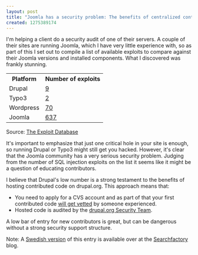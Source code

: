 ```yaml
--- 
layout: post
title: "Joomla has a security problem: The benefits of centralized contrib hosting"
created: 1275389174
---
```

I'm helping a client do a security audit of one of their servers. A couple of their sites are running Joomla, which I have very little experience with, so as part of this I set out to compile a list of available exploits to compare against their Joomla versions and installed components. What I discovered was frankly stunning.

<table>
  <tr>
    <th>Platform</th><th>Number of exploits</th> 
  </tr>
  <tr>
    <td>Drupal</td><td><a href="http://www.exploit-db.com/list.php?description=drupal">9</a></td>
  </tr>
  <tr>
    <td>Typo3</td><td><a href="http://www.exploit-db.com/list.php?description=typo3">2</a></td>
  </tr>
  <tr>
    <td>Wordpress</td><td><a href="http://www.exploit-db.com/list.php?description=wordpress">70</a></td>
  </tr>
  <tr>
    <td>Joomla</td><td><a href="http://www.exploit-db.com/list.php?description=joomla">637</a></td>
  </tr>
</table>

Source: [The Exploit Database](http://www.exploit-db.com/) 

It's important to emphasize that just one critical hole in your site is enough, so running Drupal or Typo3 might still get you hacked. However, it's clear that the Joomla community has a very serious security problem. Judging from the number of SQL injection exploits on the list it seems like it might be a question of educating contributors. 

I believe that Drupal's low number is a strong testament to the benefits of hosting contributed code on drupal.org. This approach means that:

- You need to apply for a CVS account and as part of that your first contributed code [will get vetted](http://drupal.org/node/539608) by someone experienced.
- Hosted code is audited by the [drupal.org Security Team](http://drupal.org/node/32750).

A low bar of entry for new contributors is great, but can be dangerous without a strong security support structure.

Note: A [Swedish version](http://www.searchfactory.se/blogg/2010/6/sakerhetsfordelarna-med-centraliserad-kod) of this entry is available over at the [Searchfactory](http://www.searchfactory.se) blog.
